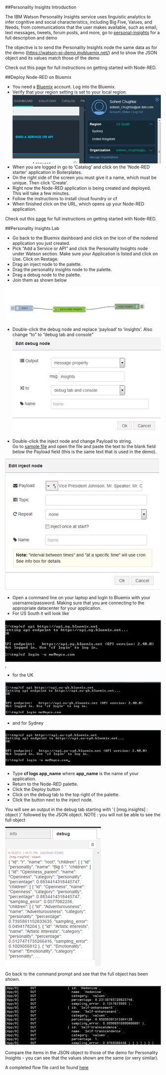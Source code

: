 ##Personality Insights Introduction

The IBM Watson Personality Insights service uses linguistic analytics to infer cognitive and social characteristics, including Big Five, Values, and Needs, from communications that the user makes available, such as email, text messages, tweets, forum posts, and more, go to [personal-insights](http://www.ibm.com/smarterplanet/us/en/ibmwatson/developercloud/personality-insights.html) for a full description and demo

The objective is to send the Personality Insights node the same data as for the demo (https://watson-pi-demo.mybluemix.net/) and to show the JSON object and its values match those of the demo

Check out this page for full instructions on getting started with Node-RED.

##Deploy Node-RED on Bluemix

- You need a [Bluemix](https://console.ng.bluemix.net/) account. Log into the Bluemix.
- Verify that your region setting is set to your local region. ![ScreenShot](images/pi_region_setting.png)
- When you are logged in go to 'Catalog' and click on the 'Node-RED starter' application in Boilerplates. 
- On the right side of the screen you must give it a name, which must be unique. Then click 'Create'. 
- Right now the Node-RED application is being created and deployed. This will take a few minutes.
- Follow the instructions to install cloud foundry or cf
- When finished click on the URL, which opens up your Node-RED application.

Check out this [page]( http://nodered.org/docs/getting-started/) for full instructions on getting started with Node-RED.

##Personality Insights Lab

- Go back to the Bluemix dashboard and click on the icon of the nodered application you just created.
- Pick “Add a Service or API” and click the Personality Insights node under Watson section.  Make sure your Application is listed and click on Use.  Click on Restage.
- Drag an inject node to the palette.
- Drag the personality insights node to the palette.
- Drag a debug node to the palette.
- Join them as shown below

![ScreenShot](images/pi_flow.png)

- Double-click the debug node and replace ‘payload’ to ‘insights’. Also change “to” to “debug tab and console”
![ScreenShot](images/pi_edit_debug_node.png)

- Double-click the inject node and change Payload to string.  
Go to [sample file](personal_insights_input_text.txt) and open the file and paste the text to the blank 
field below the Payload field (this is the same text that is used in the demo).

![ScreenShot](images/pi_edit_inject_node.png)

- Open a command line on your laptop and login to Bluemix with your username/password. Making sure that you 
are connecting to the appropriate datacenter for your application. 
- For US South it will look like

![ScreenShot](images/pi_cf_us_login.png), 
- for the UK 

![ScreenShot](images/pi_cf_uk_login.png)
- and for Sydney 

![ScreenShot](images/pi_cf_sydney_login.png)
- Type **cf logs app_name** where **app_name** is the name of your application.  
- Return to the Node-RED palette.
- Click the Deploy button
- Click on the debug tab to the top right of the palette.
- Click the button next to the inject node.  

You will see an output in the debug tab starting with '{ [msg.insights] : object }' followed by the JSON object.  NOTE : you will not be able to see the full object

![ScreenShot](images/pi_debug_node_output.png)

Go back to the command prompt and see that the full object has been shown. 

![ScreenShot](images/pi_cmd_prompt.png)

Compare the items in the JSON object to those of the demo for Personality Insights - you can see that the values shown are the same (or very similar).

A completed flow file card be found [here](personal_insights_flows.json)

